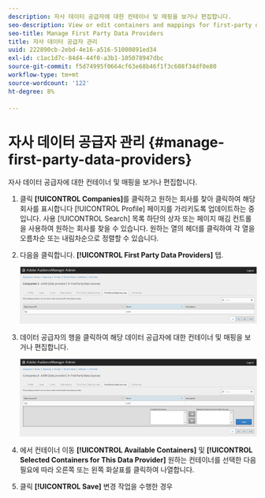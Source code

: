 ```yaml
---
description: 자사 데이터 공급자에 대한 컨테이너 및 매핑을 보거나 편집합니다.
seo-description: View or edit containers and mappings for first-party data providers.
seo-title: Manage First Party Data Providers
title: 자사 데이터 공급자 관리
uuid: 222890cb-2ebd-4e16-a516-51000891ed34
exl-id: c1ac1d7c-84d4-44f0-a3b1-105078947dbc
source-git-commit: f5d74995f0664cf63e68b46f1f3c608f34df0e80
workflow-type: tm+mt
source-wordcount: '122'
ht-degree: 8%

---
```


# 자사 데이터 공급자 관리 {#manage-first-party-data-providers}

자사 데이터 공급자에 대한 컨테이너 및 매핑을 보거나 편집합니다.

<!-- t_first_party_providers.xml -->

1. 클릭 **[!UICONTROL Companies]**&#x200B;를 클릭하고 원하는 회사를 찾아 클릭하여 해당 회사를 표시합니다 [!UICONTROL Profile] 페이지를 가리키도록 업데이트하는 중입니다. 사용 [!UICONTROL Search] 목록 하단의 상자 또는 페이지 매김 컨트롤을 사용하여 원하는 회사를 찾을 수 있습니다. 원하는 열의 헤더를 클릭하여 각 열을 오름차순 또는 내림차순으로 정렬할 수 있습니다.

1. 다음을 클릭합니다. **[!UICONTROL First Party Data Providers]** 탭.

   ![](assets/first_party_providers.png)

1. 데이터 공급자의 행을 클릭하여 해당 데이터 공급자에 대한 컨테이너 및 매핑을 보거나 편집합니다.

   ![단계 결과](assets/first_party_providers_edit.png)

1. 에서 컨테이너 이동 **[!UICONTROL Available Containers]** 및 **[!UICONTROL Selected Containers for This Data Provider]** 원하는 컨테이너를 선택한 다음 필요에 따라 오른쪽 또는 왼쪽 화살표를 클릭하여 나열합니다.
1. 클릭 **[!UICONTROL Save]** 변경 작업을 수행한 경우
